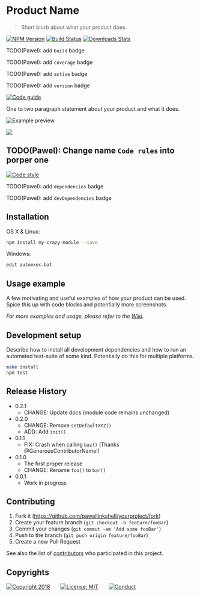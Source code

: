 # Product Name
> Short blurb about what your product does.

[![NPM Version][npm-image]][npm-url]
[![Build Status][travis-image]][travis-url]
[![Downloads Stats][npm-downloads]][npm-url]

TODO(Pawel): add `build` badge

TODO(Pawel): add `coverage` badge

TODO(Pawel): add `active` badge

TODO(Pawel): add `version` badge

[![Code guide](https://img.shields.io/badge/code%20guide-twitter%20common-green.svg)](https://github.com/twitter/commons/blob/master/src/java/com/twitter/common/styleguide.md)

One to two paragraph statement about your product and what it does.

![Example preview](http://via.placeholder.com/700x400?text=Example+preview)

![](header.png)

## TODO(Pawel): Change name `Code rules` into porper one
[![Code style](https://img.shields.io/badge/code%20style-google-yellow.svg)](https://github.com/google/styleguide/blob/gh-pages/intellij-java-google-style.xml)

TODO(Pawel): add `dependencies` badge

TODO(Pawel): add `devDependencies` badge


## Installation

OS X & Linux:

```sh
npm install my-crazy-module --save
```

Windows:

```sh
edit autoexec.bat
```

## Usage example

A few motivating and useful examples of how your product can be used. Spice this up with code blocks and potentially more screenshots.

_For more examples and usage, please refer to the [Wiki][wiki]._

## Development setup

Describe how to install all development dependencies and how to run an automated test-suite of some kind. Potentially do this for multiple platforms.

```sh
make install
npm test
```

## Release History

* 0.2.1
    * CHANGE: Update docs (module code remains unchanged)
* 0.2.0
    * CHANGE: Remove `setDefaultXYZ()`
    * ADD: Add `init()`
* 0.1.1
    * FIX: Crash when calling `baz()` (Thanks @GenerousContributorName!)
* 0.1.0
    * The first proper release
    * CHANGE: Rename `foo()` to `bar()`
* 0.0.1
    * Work in progress

## Contributing

1. Fork it (<https://github.com/pawellinkshell/yourproject/fork>)
2. Create your feature branch (`git checkout -b feature/fooBar`)
3. Commit your changes (`git commit -am 'Add some fooBar'`)
4. Push to the branch (`git push origin feature/fooBar`)
5. Create a new Pull Request

See also the list of [contributors](https://github.com/pawellinkshell/BoxstarterWithChoco/contributors) who participated in this project.  

## Copyrights

[![Copyright 2018](https://img.shields.io/badge/copyright%202018-Pawel%20Linkshell-lightgrey.svg?longCache=true&style=for-the-badge)](https://github.com/pawellinkshell)
&nbsp;&nbsp;&nbsp;&nbsp;&nbsp;&nbsp;[![License: MIT](https://img.shields.io/badge/License-MIT-yellow.svg?longCache=true&style=for-the-badge)](https://github.com/pawellinkshell/knowledge/blob/master/templates/LICENSE)
&nbsp;&nbsp;&nbsp;&nbsp;&nbsp;&nbsp;[![Conduct](https://img.shields.io/badge/code%20of%20conduct-contributor%20covenant-5e0c73.svg?longCache=true&style=for-the-badge)](https://github.com/pawellinkshell/knowledge/blob/master/templates/CODE_OF_CONDUCT.md)



<!-- Markdown link & img dfn's -->
[npm-image]: https://img.shields.io/npm/v/datadog-metrics.svg?style=flat-square
[npm-url]: https://npmjs.org/package/datadog-metrics
[npm-downloads]: https://img.shields.io/npm/dm/datadog-metrics.svg?style=flat-square
[travis-image]: https://img.shields.io/travis/dbader/node-datadog-metrics/master.svg?style=flat-square
[travis-url]: https://travis-ci.org/dbader/node-datadog-metrics
[wiki]: https://github.com/yourname/yourproject/wiki
